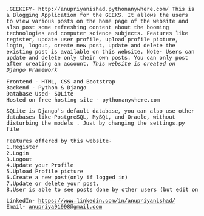 <div style="font-family:Courier New">
.GEEKIFY- http://anupriyanishad.pythonanywhere.com/
This is a Blogging Application for the GEEKS. It allows the users to view various posts on the home page of the website and also post some refreshing content about the booming technologies and computer science subjects. Features like register, update user profile, upload profile picture, login, logout, create new post, update and delete the existing post is available on this website. Note- Users can update and delete only their own posts. You can only post after creating an account.

<em>
This website is created on Django Framework
</em>
<br>
<pre>
Frontend - HTML, CSS and Bootstrap
Backend - Python & Django
Database Used- SQLite 
Hosted on free hosting site - pythonanywhere.com
</pre>
 SQLite is Django's default database, you can also use other databases like-PostgreSQL, MySQL, and Oracle, without disturbing the models .
Just by changing the settings.py file

<pre>
Features offered by this website-
1.Register
2.Login
3.Logout
4.Update your Profile
5.Upload Profile picture
6.Create a new post(only if logged in)
7.Update or delete your post.
8.User is able to see posts done by other users (but edit only your their own posts)
</pre>

LinkedIn- https://www.linkedin.com/in/anupriyanishad/
Email- anupriya91998@gmail.com
</div>
<!--some bootstrap snippets from- https://getbootstrap.com/docs/4.0/getting-started/introduction/#starter-template-->
